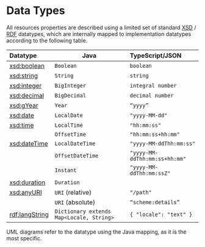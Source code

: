 # Data Types

All resources properties are described using a limited set of
standard [XSD](https://www.w3.org/TR/xmlschema-2/#built-in-datatypes)
/ [RDF](https://www.w3.org/TR/rdf-schema/#ch_langstring)
datatypes, which are internally mapped to implementation datatypes according to the following table.

| **Datatype** | **Java**| **TypeScript/JSON**  |
| :------------------------------------------------------ | ------------------------------------------------------- | :------------------------------- |
| [xsd:boolean](https://www.w3.org/TR/xmlschema-2/#boolean) | `Boolean` | `boolean`                         |
| [xsd:string](https://www.w3.org/TR/xmlschema-2/#string) | `String` | `string`                          |
| [xsd:integer](https://www.w3.org/TR/xmlschema-2/#integer) | `BigInteger` | `integral number`                 |
| [xsd:decimal](https://www.w3.org/TR/xmlschema-2/#decimal)   | `BigDecimal` | `decimal number`                  |
| [xsd:gYear](https://www.w3.org/TR/xmlschema-2/#gYear)       | `Year` | `“yyyy”`                          |
| [xsd:date](https://www.w3.org/TR/xmlschema-2/#date)         | `LocalDate` | `"yyyy-MM-dd"`                    |
| [xsd:time](https://www.w3.org/TR/xmlschema-2/#time)         | `LocalTime`         | `"hh:mm:ss"`           |
|  | `OffsetTime` | `"hh:mm:ss+hh:mm"` |
| [xsd:dateTime](https://www.w3.org/TR/xmlschema-2/#dateTime) | `LocalDateTime` | `"yyyy-MM-ddThh:mm:ss"` |
|  | `OffsetDateTime` | `"yyyy-MM-ddThh:mm:ss+hh:mm"` |
| | `Instant` | `"yyyy-MM-ddThh:mm:ssZ"` |
| [xsd:duration](https://www.w3.org/TR/xmlschema-2/#duration) | `Duration`                       | |
| [xsd:anyURI](https://www.w3.org/TR/xmlschema-2/#anyURI)     | `URI` (relative) | `"/path"`              |
|  | `URI` (absolute) | `“scheme:details”` |
| [rdf:langString](https://www.w3.org/TR/rdf-schema/#ch_langstring) | ``Dictionary extends Map<Locale, String>`` | `{ "locale": "text" }` |

UML diagrams refer to the datatype using the Java mapping, as it is the most specific.